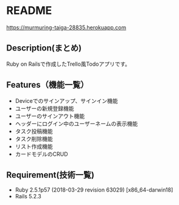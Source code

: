 # README  
https://murmuring-taiga-28835.herokuapp.com
## Description(まとめ)  
Ruby on Railsで作成したTrello風Todoアプリです。

## Features（機能一覧）  
* Deviceでのサインアップ、サインイン機能
* ユーザーの新規登録機能
* ユーザーのサインアウト機能
* ヘッダーにログイン中のユーザーネームの表示機能
* タスク投稿機能
* タスク削除機能
* リスト作成機能
* カードモデルのCRUD

## Requirement(技術一覧)
* Ruby 2.5.1p57 (2018-03-29 revision 63029) [x86_64-darwin18]
* Rails 5.2.3
